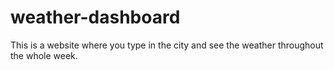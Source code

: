 # weather-dashboard
This is a website where you type in the city and see the weather throughout the whole week.
